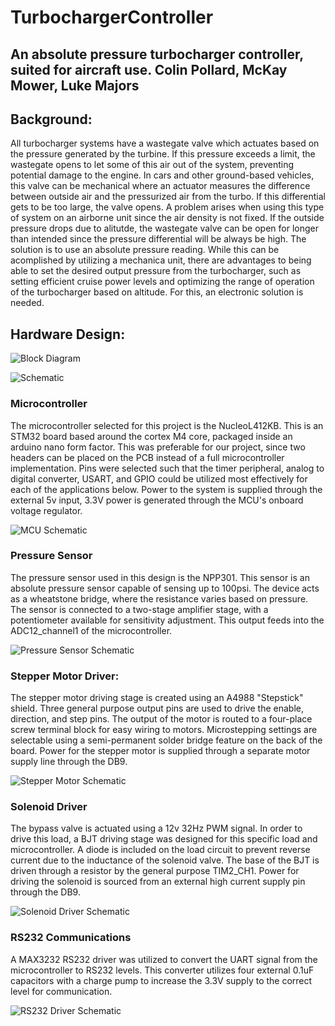 # TurbochargerController
An absolute pressure turbocharger controller, suited for aircraft use. 
Colin Pollard, McKay Mower, Luke Majors
---
## Background:
All turbocharger systems have a wastegate valve which actuates based on the pressure generated by the turbine. If this pressure exceeds a limit, the wastegate opens to let some of this air out of the system, preventing potential damage to the engine. In cars and other ground-based vehicles, this valve can be mechanical where an actuator measures the difference between outside air and the pressurized air from the turbo. If this differential gets to be too large, the valve opens. A problem arises when using this type of system on an airborne unit since the air density is not fixed. If the outside pressure drops due to alitutde, the wastegate valve can be open for longer than intended since the pressure differential will be always be high. 
The solution is to use an absolute pressure reading. While this can be acomplished by utilizing a mechanica unit, there are advantages to being able to set the desired output pressure from the turbocharger, such as setting efficient cruise power levels and optimizing the range of operation of the turbocharger based on altitude. For this, an electronic solution is needed.

## Hardware Design:
![Block Diagram](/images/blockdiagram.PNG)

![Schematic](/images/TurbochargerController.jpg)

### Microcontroller
The microcontroller selected for this project is the NucleoL412KB. This is an STM32 board based around the cortex M4 core, packaged inside an arduino nano form factor. This was preferable for our project, since two headers can be placed on the PCB instead of a full microcontroller implementation. Pins were selected such that the timer peripheral, analog to digital converter, USART, and GPIO could be utilized most effectively for each of the applications below. Power to the system is supplied through the external 5v input, 3.3V power is generated through the MCU's onboard voltage regulator.

![MCU Schematic](/images/mcuschematic.PNG)

### Pressure Sensor
The pressure sensor used in this design is the NPP301. This sensor is an absolute pressure sensor capable of sensing up to 100psi. The device acts as a wheatstone bridge, where the resistance varies based on pressure. The sensor is connected to a two-stage amplifier stage, with a potentiometer available for sensitivity adjustment. This output feeds into the ADC12_channel1 of the microcontroller. 

![Pressure Sensor Schematic](/images/pressureschematic.PNG)

### Stepper Motor Driver:
The stepper motor driving stage is created using an A4988 "Stepstick" shield. Three general purpose output pins are used to drive the enable, direction, and step pins. The output of the motor is routed to a four-place screw terminal block for easy wiring to motors. Microstepping settings are selectable using a semi-permanent solder bridge feature on the back of the board. Power for the stepper motor is supplied through a separate motor supply line through the DB9.

![Stepper Motor Schematic](/images/stepperschematic.PNG)

### Solenoid Driver
The bypass valve is actuated using a 12v 32Hz PWM signal. In order to drive this load, a BJT driving stage was designed for this specific load and microcontroller. A diode is included on the load circuit to prevent reverse current due to the inductance of the solenoid valve. The base of the BJT is driven through a resistor by the general purpose TIM2_CH1. Power for driving the solenoid is sourced from an external high current supply pin through the DB9.

![Solenoid Driver Schematic](/images/solenoidschematic.PNG)

### RS232 Communications
A MAX3232 RS232 driver was utilized to convert the UART signal from the microcontroller to RS232 levels. This converter utilizes four external 0.1uF capacitors with a charge pump to increase the 3.3V supply to the correct level for communication.

![RS232 Driver Schematic](/images/rs232schematic.PNG)

